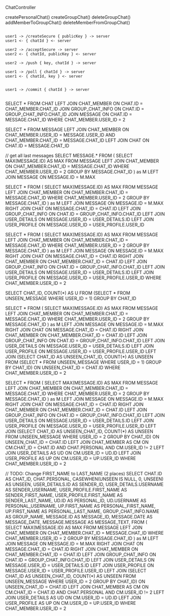 

ChatController

createPersonalChat()
createGroupChat()
deleteGroupChat()
addMemberToGroupChat()
deleteMemberFromGroupChat()

```

user1 -> /createSecure { publicKey } -> server
user1 <- { chatId } <- server

user2 -> /acceptSecure -> server
user2 <- { chatId, publicKey } <- server

user2 -> /push { key, chatId } -> server

user1 -> /poll { chatId } -> server
user1 <- { chatId, key } <- server


user1 -> /commit { chatId } -> server


```

SELECT * FROM CHAT LEFT JOIN CHAT_MEMBER 
    ON CHAT.ID = CHAT_MEMBER.CHAT_ID
    JOIN GROUP_CHAT_INFO
        ON CHAT.ID = GROUP_CHAT_INFO.CHAT_ID
    JOIN MESSAGE 
        ON CHAT.ID = MESSAGE.CHAT_ID
    WHERE CHAT_MEMBER.USER_ID = 2

SELECT * FROM MESSAGE
    LEFT JOIN CHAT_MEMBER ON CHAT_MEMBER.USER_ID = MESSAGE.USER_ID AND CHAT_MEMBER.CHAT_ID = MESSAGE.CHAT_ID
    LEFT JOIN CHAT ON CHAT.ID = MESSAGE.CHAT_ID




// get all last messages
SELECT MESSAGE.* FROM (
    SELECT MAX(MESSAGE.ID) AS MAX FROM MESSAGE 
    LEFT JOIN CHAT_MEMBER ON CHAT_MEMBER.CHAT_ID = MESSAGE.CHAT_ID WHERE CHAT_MEMBER.USER_ID = 2
    GROUP BY MESSAGE.CHAT_ID
) as M 
    LEFT JOIN MESSAGE ON MESSAGE.ID = M.MAX




SELECT * FROM (
    SELECT MAX(MESSAGE.ID) AS MAX FROM MESSAGE 
    LEFT JOIN CHAT_MEMBER ON CHAT_MEMBER.CHAT_ID = MESSAGE.CHAT_ID WHERE CHAT_MEMBER.USER_ID = 2
    GROUP BY MESSAGE.CHAT_ID
) as M 
    LEFT JOIN MESSAGE ON MESSAGE.ID = M.MAX
    RIGHT JOIN CHAT ON MESSAGE.CHAT_ID = CHAT.ID
    LEFT JOIN GROUP_CHAT_INFO ON CHAT.ID = GROUP_CHAT_INFO.CHAT_ID
    LEFT JOIN USER_DETAILS ON MESSAGE.USER_ID = USER_DETAILS.ID
    LEFT JOIN USER_PROFILE ON MESSAGE.USER_ID = USER_PROFILE.USER_ID


SELECT * FROM (
    SELECT MAX(MESSAGE.ID) AS MAX FROM MESSAGE 
    LEFT JOIN CHAT_MEMBER ON CHAT_MEMBER.CHAT_ID = MESSAGE.CHAT_ID WHERE CHAT_MEMBER.USER_ID = 2
    GROUP BY MESSAGE.CHAT_ID
) as M 
    LEFT JOIN MESSAGE ON MESSAGE.ID = M.MAX
    RIGHT JOIN CHAT ON MESSAGE.CHAT_ID = CHAT.ID
    RIGHT JOIN CHAT_MEMBER ON CHAT_MEMBER.CHAT_ID = CHAT.ID
    LEFT JOIN GROUP_CHAT_INFO ON CHAT.ID = GROUP_CHAT_INFO.CHAT_ID
    LEFT JOIN USER_DETAILS ON MESSAGE.USER_ID = USER_DETAILS.ID
    LEFT JOIN USER_PROFILE ON MESSAGE.USER_ID = USER_PROFILE.USER_ID 
    WHERE CHAT_MEMBER.USER_ID = 2

SELECT CHAT_ID, COUNT(*) AS U FROM (SELECT * FROM UNSEEN_MESSAGE WHERE USER_ID = 1)
    GROUP BY CHAT_ID




SELECT * FROM (
    SELECT MAX(MESSAGE.ID) AS MAX FROM MESSAGE 
    LEFT JOIN CHAT_MEMBER ON CHAT_MEMBER.CHAT_ID = MESSAGE.CHAT_ID WHERE CHAT_MEMBER.USER_ID = 2
    GROUP BY MESSAGE.CHAT_ID
) as M 
    LEFT JOIN MESSAGE ON MESSAGE.ID = M.MAX
    RIGHT JOIN CHAT ON MESSAGE.CHAT_ID = CHAT.ID
    RIGHT JOIN CHAT_MEMBER ON CHAT_MEMBER.CHAT_ID = CHAT.ID
    LEFT JOIN GROUP_CHAT_INFO ON CHAT.ID = GROUP_CHAT_INFO.CHAT_ID
    LEFT JOIN USER_DETAILS ON MESSAGE.USER_ID = USER_DETAILS.ID
    LEFT JOIN USER_PROFILE ON MESSAGE.USER_ID = USER_PROFILE.USER_ID
    LEFT JOIN (SELECT CHAT_ID AS UNSEEN_CHAT_ID, COUNT(*) AS UNSEEN FROM (SELECT * FROM UNSEEN_MESSAGE WHERE USER_ID = 1)
    GROUP BY CHAT_ID) ON UNSEEN_CHAT_ID = CHAT.ID
    WHERE CHAT_MEMBER.USER_ID = 2







SELECT * FROM (
    SELECT MAX(MESSAGE.ID) AS MAX FROM MESSAGE 
    LEFT JOIN CHAT_MEMBER ON CHAT_MEMBER.CHAT_ID = MESSAGE.CHAT_ID WHERE CHAT_MEMBER.USER_ID = 2
    GROUP BY MESSAGE.CHAT_ID
) as M 
    LEFT JOIN MESSAGE ON MESSAGE.ID = M.MAX
    RIGHT JOIN CHAT ON MESSAGE.CHAT_ID = CHAT.ID
    RIGHT JOIN CHAT_MEMBER ON CHAT_MEMBER.CHAT_ID = CHAT.ID
    LEFT JOIN GROUP_CHAT_INFO ON CHAT.ID = GROUP_CHAT_INFO.CHAT_ID
    LEFT JOIN USER_DETAILS ON MESSAGE.USER_ID = USER_DETAILS.ID
    LEFT JOIN USER_PROFILE ON MESSAGE.USER_ID = USER_PROFILE.USER_ID
    LEFT JOIN (SELECT CHAT_ID AS UNSEEN_CHAT_ID, COUNT(*) AS UNSEEN FROM UNSEEN_MESSAGE WHERE USER_ID = 2 GROUP BY CHAT_ID) ON UNSEEN_CHAT_ID = CHAT.ID
    LEFT JOIN CHAT_MEMBER AS CM ON CM.CHAT_ID = CHAT.ID AND CHAT.PERSONAL AND CM.USER_ID != 2
    LEFT JOIN USER_DETAILS AS UD ON CM.USER_ID = UD.ID
    LEFT JOIN USER_PROFILE AS UP ON CM.USER_ID = UP.USER_ID
    WHERE CHAT_MEMBER.USER_ID = 2


// TODO: Change FIRST_NAME to LAST_NAME (2 places)
SELECT 
    CHAT.ID AS CHAT_ID, 
    CHAT.PERSONAL, 
    CASEWHEN(UNSEEN IS NULL, 0, UNSEEN) AS UNSEEN,
    USER_DETAILS.ID AS SENDER_ID,
    USER_DETAILS.USERNAME AS SENDER_USERNAME, 
    USER_PROFILE.FIRST_NAME AS SENDER_FIRST_NAME,
    USER_PROFILE.FIRST_NAME AS SENDER_LAST_NAME,
    UD.ID AS PERSONAL_ID,
    UD.USERNAME AS PERSONAL_USERNAME,
    UP.FIRST_NAME AS PERSONAL_FIRST_NAME,
    UP.FIRST_NAME AS PERSONAL_LAST_NAME,
    GROUP_CHAT_INFO.NAME AS GROUP_NAME,
    MESSAGE.ID AS MESSAGE_ID,
    MESSAGE.DATE AS MESSAGE_DATE,
    MESSAGE.MESSAGE AS MESSAGE_TEXT,
FROM (
    SELECT MAX(MESSAGE.ID) AS MAX FROM MESSAGE 
        LEFT JOIN CHAT_MEMBER ON CHAT_MEMBER.CHAT_ID = MESSAGE.CHAT_ID WHERE CHAT_MEMBER.USER_ID = 2
            GROUP BY MESSAGE.CHAT_ID ) as M 
    LEFT JOIN MESSAGE ON MESSAGE.ID = M.MAX
    RIGHT JOIN CHAT ON MESSAGE.CHAT_ID = CHAT.ID
    RIGHT JOIN CHAT_MEMBER ON CHAT_MEMBER.CHAT_ID = CHAT.ID
    LEFT JOIN GROUP_CHAT_INFO ON CHAT.ID = GROUP_CHAT_INFO.CHAT_ID
    LEFT JOIN USER_DETAILS ON MESSAGE.USER_ID = USER_DETAILS.ID
    LEFT JOIN USER_PROFILE ON MESSAGE.USER_ID = USER_PROFILE.USER_ID
    LEFT JOIN (SELECT CHAT_ID AS UNSEEN_CHAT_ID, COUNT(*) AS UNSEEN FROM UNSEEN_MESSAGE WHERE USER_ID = 2 GROUP BY CHAT_ID) 
        ON UNSEEN_CHAT_ID = CHAT.ID
    LEFT JOIN CHAT_MEMBER AS CM ON CM.CHAT_ID = CHAT.ID AND CHAT.PERSONAL AND CM.USER_ID != 2
    LEFT JOIN USER_DETAILS AS UD ON CM.USER_ID = UD.ID
    LEFT JOIN USER_PROFILE AS UP ON CM.USER_ID = UP.USER_ID
    WHERE CHAT_MEMBER.USER_ID = 2


